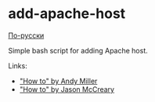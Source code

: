 # add-apache-host

[По-русски](//github.com/sashasushko/add-apache-host/blob/master/README.ru.md)

Simple bash script for adding Apache host.

Links:
* ["How to" by Andy Miller](https://getgrav.org/blog/macos-sierra-apache-multiple-php-versions)
* ["How to" by Jason McCreary](https://jason.pureconcepts.net/2016/09/install-apache-php-mysql-mac-os-x-sierra/)
